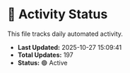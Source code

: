 # 🤖 Activity Status

This file tracks daily automated activity.

- **Last Updated:** 2025-10-27 15:09:41
- **Total Updates:** 197
- **Status:** 🟢 Active
